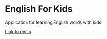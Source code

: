 # English For Kids

Application for learning English words with kids.

[Link to demo](https://andrew-soldat.github.io/english-for-kids).

